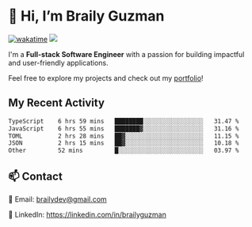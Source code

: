 # 👋 Hi, I’m Braily Guzman
[![wakatime](https://wakatime.com/badge/user/78b9a827-5162-4c58-9330-4ea970cf6de4.svg)](https://wakatime.com/@78b9a827-5162-4c58-9330-4ea970cf6de4)
![](https://komarev.com/ghpvc/?username=brailyguzman)

I'm a **Full-stack Software Engineer** with a passion for building impactful and user-friendly applications.

Feel free to explore my projects and check out my [portfolio](https://braily.dev)!


## My Recent Activity
<!--START_SECTION:waka-->

```txt
TypeScript    6 hrs 59 mins   ████████░░░░░░░░░░░░░░░░░   31.47 %
JavaScript    6 hrs 55 mins   ███████▓░░░░░░░░░░░░░░░░░   31.16 %
TOML          2 hrs 28 mins   ██▓░░░░░░░░░░░░░░░░░░░░░░   11.15 %
JSON          2 hrs 15 mins   ██▓░░░░░░░░░░░░░░░░░░░░░░   10.18 %
Other         52 mins         █░░░░░░░░░░░░░░░░░░░░░░░░   03.97 %
```

<!--END_SECTION:waka-->

## 📫 Contact
📧 Email: brailydev@gmail.com

🔗 LinkedIn: https://linkedin.com/in/brailyguzman
